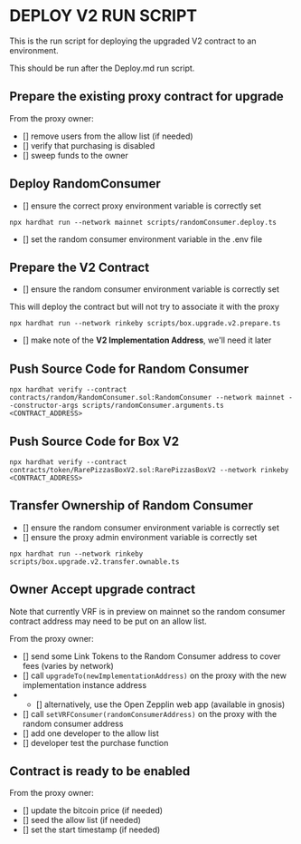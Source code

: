# DEPLOY V2 RUN SCRIPT

This is the run script for deploying the upgraded V2 contract to an environment.

This should be run after the Deploy.md run script.

## Prepare the existing proxy contract for upgrade

From the proxy owner:
- [] remove users from the allow list (if needed)
- [] verify that purchasing is disabled
- [] sweep funds to the owner

## Deploy RandomConsumer 

- [] ensure the correct proxy environment variable is correctly set

`npx hardhat run --network mainnet scripts/randomConsumer.deploy.ts`

- [] set the random consumer environment variable in the .env file

## Prepare the V2 Contract

- [] ensure the random consumer environment variable is correctly set

This will deploy the contract but will not try to associate it with the proxy

`npx hardhat run --network rinkeby scripts/box.upgrade.v2.prepare.ts`

- [] make note of the **V2 Implementation Address**, we'll need it later

## Push Source Code for Random Consumer

`npx hardhat verify --contract contracts/random/RandomConsumer.sol:RandomConsumer --network mainnet --constructor-args scripts/randomConsumer.arguments.ts <CONTRACT_ADDRESS>`

## Push Source Code for Box V2

`npx hardhat verify --contract contracts/token/RarePizzasBoxV2.sol:RarePizzasBoxV2 --network rinkeby <CONTRACT_ADDRESS>`

## Transfer Ownership of Random Consumer

- [] ensure the random consumer environment variable is correctly set
- [] ensure the proxy admin environment variable is correctly set

`npx hardhat run --network rinkeby scripts/box.upgrade.v2.transfer.ownable.ts`

## Owner Accept upgrade contract

Note that currently VRF is in preview on mainnet so the random consumer contract address may need to be put on an allow list.

From the proxy owner:
- [] send some Link Tokens to the Random Consumer address to cover fees (varies by network)
- [] call `upgradeTo(newImplementationAddress)` on the proxy with the new implementation instance address
- - [] alternatively, use the Open Zepplin web app (available in gnosis)
- [] call `setVRFConsumer(randomConsumerAddress)` on the proxy with the random consumer address
- [] add one developer to the allow list
- [] developer test the purchase function

## Contract is ready to be enabled

From the proxy owner:
- [] update the bitcoin price (if needed)
- [] seed the allow list (if needed)
- [] set the start timestamp (if needed)
